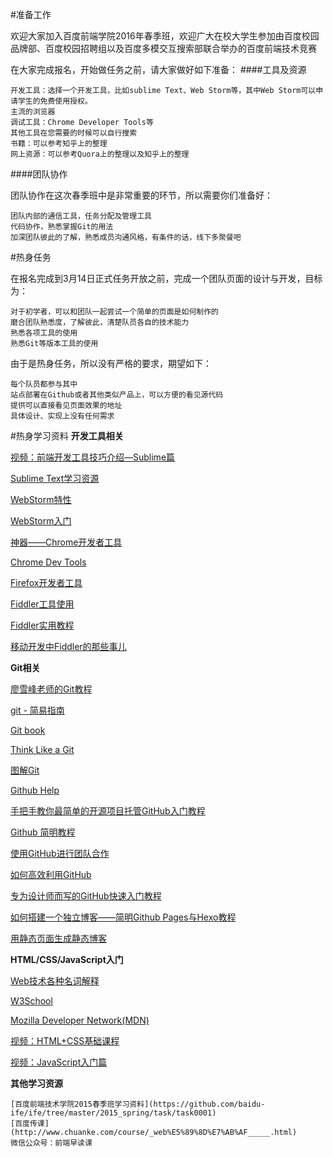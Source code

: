 #准备工作

欢迎大家加入百度前端学院2016年春季班，欢迎广大在校大学生参加由百度校园品牌部、百度校园招聘组以及百度多模交互搜索部联合举办的百度前端技术竞赛

在大家完成报名，开始做任务之前，请大家做好如下准备：
####工具及资源

    开发工具：选择一个开发工具，比如sublime Text、Web Storm等，其中Web Storm可以申请学生的免费使用授权。
    主流的浏览器
    调试工具：Chrome Developer Tools等
    其他工具在您需要的时候可以自行搜索
    书籍：可以参考知乎上的整理
    网上资源：可以参考Quora上的整理以及知乎上的整理

####团队协作

团队协作在这次春季班中是非常重要的环节，所以需要你们准备好：

    团队内部的通信工具，任务分配及管理工具
    代码协作，熟悉掌握Git的用法
    加深团队彼此的了解，熟悉成员沟通风格，有条件的话，线下多聚餐吧
    
    
    
#热身任务

在报名完成到3月14日正式任务开放之前，完成一个团队页面的设计与开发，目标为：

    对于初学者，可以和团队一起尝试一个简单的页面是如何制作的
    磨合团队熟悉度，了解彼此，清楚队员各自的技术能力
    熟悉各项工具的使用
    熟悉Git等版本工具的使用

由于是热身任务，所以没有严格的要求，期望如下：

    每个队员都参与其中
    站点部署在Github或者其他类似产品上，可以方便的看见源代码
    提供可以直接看见页面效果的地址
    具体设计、实现上没有任何需求

#热身学习资料
**开发工具相关**

[视频：前端开发工具技巧介绍—Sublime篇](http://www.imooc.com/view/40)

[Sublime Text学习资源](http://www.imjeff.cn/blog/2313/)

[WebStorm特性](https://www.jetbrains.com/webstorm/features/)

[WebStorm入门](https://www.jetbrains.com/webstorm/documentation/)

[神器——Chrome开发者工具](http://selfboot.cn/2014/09/19/chrome_DevTools_1/)

[Chrome Dev Tools](https://developer.chrome.com/devtools)

[Firefox开发者工具](https://developer.mozilla.org/zh-CN/docs/Tools)

[Fiddler工具使用](ttp://www.imooc.com/learn/37)

[Fiddler实用教程](https://segmentfault.com/a/1190000004240812)

[移动开发中Fiddler的那些事儿](http://www.cnblogs.com/strick/p/4570006.html?utm_source=tuicool&utm_medium=referral)

**Git相关**

[廖雪峰老师的Git教程](http://www.liaoxuefeng.com/wiki/0013739516305929606dd18361248578c67b8067c8c017b000/)

[git - 简易指南](http://www.bootcss.com/p/git-guide/)

[Git book](http://git-scm.com/book/en/v2)

[Think Like a Git](http://think-like-a-git.net/)

[图解Git](http://marklodato.github.io/visual-git-guide/index-zh-cn.html)

[Github Help](https://help.github.com/)

[手把手教你最简单的开源项目托管GitHub入门教程](http://jingyan.baidu.com/article/f7ff0bfc7181492e27bb1360.html)

[Github 简明教程](http://www.runoob.com/w3cnote/git-guide.html)

[使用GitHub进行团队合作](http://xiaocong.github.io/blog/2013/03/20/team-collaboration-with-github/)

[如何高效利用GitHub](http://www.yangzhiping.com/tech/github.html)

[专为设计师而写的GitHub快速入门教程](http://www.ui.cn/detail/20957.html)

[如何搭建一个独立博客——简明Github Pages与Hexo教程](http://www.jianshu.com/p/05289a4bc8b2)

[用静态页面生成静态博客](http://isnowfy.github.io/about-simple-cn.html)


**HTML/CSS/JavaScript入门**

[Web技术各种名词解释](https://www.zhihu.com/question/22689579)

[W3School](http://www.w3school.com.cn/)

[Mozilla Developer Network(MDN)](https://developer.mozilla.org/cn/)

[视频：HTML+CSS基础课程](http://www.imooc.com/view/9)

[视频：JavaScript入门篇](http://www.imooc.com/view/36)


**其他学习资源**

    [百度前端技术学院2015春季班学习资料](https://github.com/baidu-ife/ife/tree/master/2015_spring/task/task0001)
    [百度传课](http://www.chuanke.com/course/_web%E5%89%8D%E7%AB%AF_____.html)
    微信公众号：前端早读课


